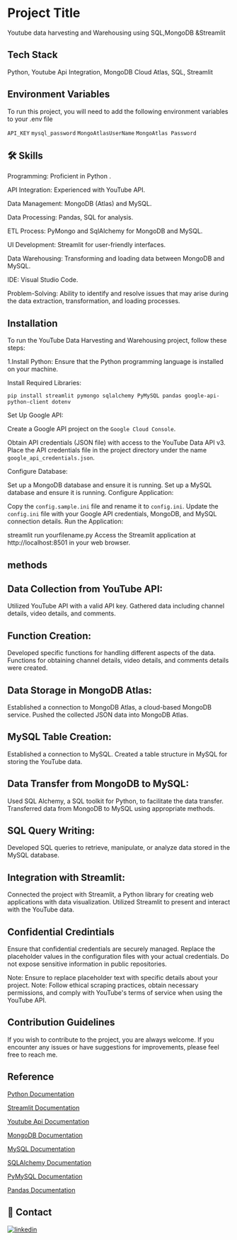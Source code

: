 
# Project Title

Youtube data harvesting and Warehousing using SQL,MongoDB &Streamlit


## Tech Stack

Python,
Youtube Api Integration,
MongoDB Cloud Atlas,
SQL,
Streamlit



## Environment Variables

To run this project, you will need to add the following environment variables to your .env file

`API_KEY`
`mysql_password`
`MongoAtlasUserName`
`MongoAtlas Password`



## 🛠 Skills
Programming: Proficient in Python .

API Integration: Experienced with YouTube API.

Data Management: MongoDB (Atlas) and MySQL.

Data Processing: Pandas, SQL for analysis.

ETL Process: PyMongo and SqlAlchemy for MongoDB and MySQL.

UI Development: Streamlit for user-friendly interfaces.

Data Warehousing: Transforming and loading data between MongoDB and MySQL.

IDE: Visual Studio Code.

Problem-Solving:
Ability to identify and resolve issues that may arise during the data extraction, transformation, and loading processes.






## Installation 

To run the YouTube Data Harvesting and Warehousing project, follow these steps:

1.Install Python: Ensure that the Python programming language is installed on your machine.

Install Required Libraries:

```pip install streamlit pymongo sqlalchemy PyMySQL pandas google-api-python-client dotenv```

Set Up Google API:

Create a Google API project on the `Google Cloud Console`.

Obtain API credentials (JSON file) with access to the YouTube Data API v3.
Place the API credentials file in the project directory under the name `google_api_credentials.json`.

Configure Database:

Set up a MongoDB database and ensure it is running.
Set up a MySQL database and ensure it is running.
Configure Application:

Copy the `config.sample.ini` file and rename it to `config.ini`.
Update the `config.ini` file with your Google API credentials, MongoDB, and MySQL connection details.
Run the Application:

streamlit run yourfilename.py
Access the Streamlit application at http://localhost:8501 in your web browser.
    
## methods
## Data Collection from YouTube API:

Utilized YouTube API with a valid API key.
Gathered data including channel details, video details, and comments.

## Function Creation:

Developed specific functions for handling different aspects of the data.
Functions for obtaining channel details, video details, and comments details were created.

## Data Storage in MongoDB Atlas:

Established a connection to MongoDB Atlas, a cloud-based MongoDB service.
Pushed the collected JSON data into MongoDB Atlas.

## MySQL Table Creation:

Established a connection to MySQL.
Created a table structure in MySQL for storing the YouTube data.

## Data Transfer from MongoDB to MySQL:

Used SQL Alchemy, a SQL toolkit for Python, to facilitate the data transfer.
Transferred data from MongoDB to MySQL using appropriate methods.

## SQL Query Writing:

Developed SQL queries to retrieve, manipulate, or analyze data stored in the MySQL database.

## Integration with Streamlit:

Connected the project with Streamlit, a Python library for creating web applications with data visualization.
Utilized Streamlit to present and interact with the YouTube data.




## Confidential Credintials

Ensure that confidential credentials are securely managed. Replace the placeholder values in the configuration files with your actual credentials. Do not expose sensitive information in public repositories.

Note: Ensure to replace placeholder text with specific details about your project. Note: Follow ethical scraping practices, obtain necessary permissions, and comply with YouTube's terms of service when using the YouTube API.



## Contribution Guidelines

If you wish to contribute to the project, you are always welcome. If you encounter any issues or have suggestions for improvements, please feel free to reach me.




## Reference

[Python Documentation](https://docs.python.org/3/)

[Streamlit Documentation](https://docs.streamlit.io/library/api-reference)

[Youtube Api Documentation](https://developers.google.com/youtube/v3/docs/)

[MongoDB Documentation](https://www.mongodb.com/docs/)

[MySQL Documentation](https://dev.mysql.com/doc/)

[SQLAlchemy Documentation](https://docs.sqlalchemy.org/en/20/)

[PyMySQL Documentation](https://pymysql.readthedocs.io/en/latest/)

[Pandas Documentation](https://pandas.pydata.org/docs/)


## 🔗 Contact

[![linkedin](https://img.shields.io/badge/linkedin-0A66C2?style=for-the-badge&logo=linkedin&logoColor=white)](https://www.linkedin.com/in/shobana-v-534b472a2/)

